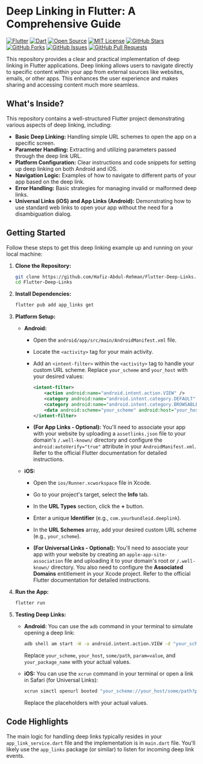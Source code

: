 # Deep Linking in Flutter: A Comprehensive Guide

[![Flutter](https://img.shields.io/badge/Flutter-%2302569B.svg?style=for-the-badge&logo=Flutter&logoColor=white)](https://flutter.dev)
[![Dart](https://img.shields.io/badge/Dart-%230175C2.svg?style=for-the-badge&logo=Dart&logoColor=white)](https://dart.dev)
[![Open Source](https://img.shields.io/badge/Open%20Source-Yes-brightgreen.svg)](https://opensource.org/)
[![MIT License](https://img.shields.io/badge/License-MIT-yellow.svg)](https://opensource.org/licenses/MIT)
[![GitHub Stars](https://img.shields.io/github/stars/YOUR_GITHUB_USERNAME/YOUR_REPOSITORY_NAME?style=social)](https://github.com/YOUR_GITHUB_USERNAME/YOUR_REPOSITORY_NAME/stargazers)
[![GitHub Forks](https://img.shields.io/github/forks/YOUR_GITHUB_USERNAME/YOUR_REPOSITORY_NAME?style=social)](https://github.com/YOUR_GITHUB_USERNAME/YOUR_REPOSITORY_NAME/network/members)
[![GitHub Issues](https://img.shields.io/github/issues/YOUR_GITHUB_USERNAME/YOUR_REPOSITORY_NAME)](https://github.com/YOUR_GITHUB_USERNAME/YOUR_REPOSITORY_NAME/issues)
[![GitHub Pull Requests](https://img.shields.io/github/pulls/YOUR_GITHUB_USERNAME/YOUR_REPOSITORY_NAME)](https://github.com/YOUR_GITHUB_USERNAME/YOUR_REPOSITORY_NAME/pulls)

This repository provides a clear and practical implementation of deep linking in Flutter applications. Deep linking allows users to navigate directly to specific content within your app from external sources like websites, emails, or other apps. This enhances the user experience and makes sharing and accessing content much more seamless.

## What's Inside?

This repository contains a well-structured Flutter project demonstrating various aspects of deep linking, including:

* **Basic Deep Linking:** Handling simple URL schemes to open the app on a specific screen.
* **Parameter Handling:** Extracting and utilizing parameters passed through the deep link URL.
* **Platform Configuration:** Clear instructions and code snippets for setting up deep linking on both Android and iOS.
* **Navigation Logic:** Examples of how to navigate to different parts of your app based on the deep link.
* **Error Handling:** Basic strategies for managing invalid or malformed deep links.
* **Universal Links (iOS) and App Links (Android):** Demonstrating how to use standard web links to open your app without the need for a disambiguation dialog.

## Getting Started

Follow these steps to get this deep linking example up and running on your local machine:

1.  **Clone the Repository:**

    ```bash
    git clone https://github.com/Hafiz-Abdul-Rehman/Flutter-Deep-Links.git
    cd Flutter-Deep-Links
    ```

2.  **Install Dependencies:**

    ```bash
    flutter pub add app_links get
    ```

3.  **Platform Setup:**

    * **Android:**
        * Open the `android/app/src/main/AndroidManifest.xml` file.
        * Locate the `<activity>` tag for your main activity.
        * Add an `<intent-filter>` within the `<activity>` tag to handle your custom URL scheme. Replace `your_scheme` and `your_host` with your desired values:

            ```xml
            <intent-filter>
                <action android:name="android.intent.action.VIEW" />
                <category android:name="android.intent.category.DEFAULT" />
                <category android:name="android.intent.category.BROWSABLE" />
                <data android:scheme="your_scheme" android:host="your_host" />
            </intent-filter>
            ```

        * **(For App Links - Optional):** You'll need to associate your app with your website by uploading a `assetlinks.json` file to your domain's `/.well-known/` directory and configure the `android:autoVerify="true"` attribute in your `AndroidManifest.xml`. Refer to the official Flutter documentation for detailed instructions.

    * **iOS:**
        * Open the `ios/Runner.xcworkspace` file in Xcode.
        * Go to your project's target, select the **Info** tab.
        * In the **URL Types** section, click the **+** button.
        * Enter a unique **Identifier** (e.g., `com.yourbundleid.deeplink`).
        * In the **URL Schemes** array, add your desired custom URL scheme (e.g., `your_scheme`).

        * **(For Universal Links - Optional):** You'll need to associate your app with your website by creating an `apple-app-site-association` file and uploading it to your domain's root or `/.well-known/` directory. You also need to configure the **Associated Domains** entitlement in your Xcode project. Refer to the official Flutter documentation for detailed instructions.

4.  **Run the App:**

    ```bash
    flutter run
    ```

5.  **Testing Deep Links:**

    * **Android:** You can use the `adb` command in your terminal to simulate opening a deep link:

        ```bash
        adb shell am start -W -a android.intent.action.VIEW -d "your_scheme://your_host/some/path?param=value" your_package_name
        ```

      Replace `your_scheme`, `your_host`, `some/path`, `param=value`, and `your_package_name` with your actual values.

    * **iOS:** You can use the `xcrun` command in your terminal or open a link in Safari (for Universal Links):

        ```bash
        xcrun simctl openurl booted "your_scheme://your_host/some/path?param=value"
        ```

      Replace the placeholders with your actual values.

## Code Highlights

The main logic for handling deep links typically resides in your `app_link_service.dart` file and the implementation is in `main.dart` file. You'll likely use the `app_links` package (or similar) to listen for incoming deep link events.
